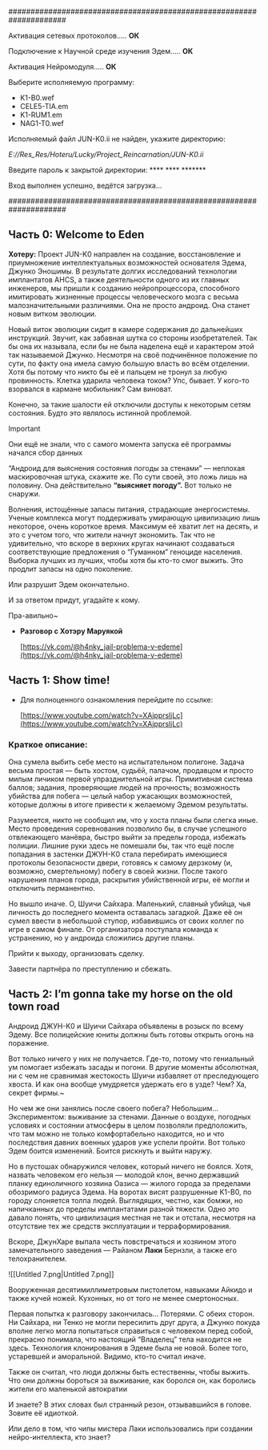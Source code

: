 #####################################################################

Активация сетевых протоколов….. **ОК**

Подключение к Научной среде изучения Эдем….. **ОК**

Активация Нейромодуля….. **ОК**

Выберите исполняемую программу:

- K1-B0.wef
- CELE5-TIA.em
- K1-RUM1.em
- NAG1-T0.wef

Исполняемый файл JUN-K0.ii не найден, укажите директорию:

_E://Res_Res/Hoteru/Lucky/Project_Reincarnation/JUN-K0.ii_

Введите пароль к закрытой директории: **** **** *******

Вход выполнен успешно, ведётся загрузка…

#####################################################################

## Часть 0: Welcome to Eden

**Хотеру:** Проект JUN-K0 направлен на создание, восстановление и приумножение интеллектуальных возможностей основателя Эдема, Джунко Эношимы. В результате долгих исследований технологии имплантатов AHCS, а также деятельности одного из их главных инженеров, мы пришли к созданию нейропроцессора, способного имитировать жизненные процессы человеческого мозга с весьма малозначительными различиями. Она не просто андроид. Она станет новым витком эволюции.

Новый виток эволюции сидит в камере содержания до дальнейших инструкций. Звучит, как забавная шутка со стороны изобретателей. Так бы она их называла, если бы не была наделена ещё и характером этой так называемой Джунко. Несмотря на своё подчинённое положение по сути, по факту она имела самую большую власть во всём отделении. Хотя бы потому что никто бы её и пальцем не тронул за любую провинность. Клетка ударила человека током? Упс, бывает. У кого-то взорвался в кармане мобильник? Сам виноват.

Конечно, за такие шалости ей отключили доступы к некоторым сетям состояния. Будто это являлось истинной проблемой.

> [!important]  
> Они ещё не знали, что с самого момента запуска её программы начался сбор данных  

“Андроид для выяснения состояния погоды за стенами” — неплохая маскировочная штука, скажите же. По сути своей, это ложь лишь на половину. Она действительно **“выясняет погоду”.** Вот только не снаружи.

Волнения, истощённые запасы питания, страдающие энергосистемы. Ученые комплекса могут поддерживать умирающую цивилизацию лишь некоторое, очень короткое время. Максимум её хватит лет на десять, и это с учетом того, что жители начнут экономить. Так что не удивительно, что вскоре в верхних кругах начинают создаваться соответствующие предложения о “Гуманном” геноциде населения. Выборка лучших из лучших, чтобы хотя бы кто-то смог выжить. Это продлит запасы на одно поколение.

Или разрушит Эдем окончательно.

И за ответом придут, угадайте к кому.

Пра-авильно~

- **Разговор с Хотэру Маруякой**
    
    [https://vk.com/@h4nky_jail-problema-v-edeme](https://vk.com/@h4nky_jail-problema-v-edeme)
    

## Часть 1: Show time!

- Для полноценного ознакомления перейдите по ссылке:
    
    [https://www.youtube.com/watch?v=XAjpprsljLc](https://www.youtube.com/watch?v=XAjpprsljLc)
    

### Краткое описание:

Она сумела выбить себе место на испытательном полигоне. Задача весьма простая — быть хостом, судьёй, палачом, продавцом и просто милым личиком первой упразднительной игры. Примитивная система баллов; задания, проверяющие людей на прочность; возможность убийства для побега — целый набор ужасающих возможностей, которые должны в итоге привести к желаемому Эдемом результаты.

Разумеется, никто не сообщил им, что у хоста планы были слегка иные. Место проведения соревнования позволило бы, в случае успешного отвлекающего манёвра, быстро выйти за пределы города, избежать полиции. Лишние руки здесь не помешали бы, так что ещё после попадания в застенки ДЖУН-К0 стала перебирать имеющиеся протоколы безопасности двери, готовясь к самому дерзкому (и, возможно, смертельному) побегу в своей жизни. После такого нарушения планов города, раскрытия убийственной игры, её могли и отключить перманентно.

Но вышло иначе. О, Шуичи Сайхара. Маленький, славный убийца, чья личность до последнего момента оставалась загадкой. Даже её он сумел ввести в небольшой ступор, избавившись от своих коллег по игре в самом финале. От организатора поступала команда к устранению, но у андроида сложились другие планы.

Прийти к выходу, организовать сделку.

Завести партнёра по преступлению и сбежать.

## Часть 2: I’m gonna take my horse on the old town road

Андроид ДЖУН-K0 и Шуичи Сайхара объявлены в розыск по всему Эдему. Все полицейские юниты должны быть готовы открыть огонь на поражение.

Вот только ничего у них не получается. Где-то, потому что гениальный ум помогает избежать засады и погони. В другие моменты абсолютная, ни с чем не сравнимая жестокость Шуичи избавляет от преследующего хвоста. И как она вообще умудряется удержать его в узде? Чем? Ха, секрет фирмы.~

Но чем же они занялись после своего побега? Небольшим… Экспериментом: выживание за стенами. Данные о воздухе, погодных условиях и состоянии атмосферы в целом позволяли предположить, что там можно не только комфортабельно находится, но и что последствия давних военных ударов уже успели пройти. Вот только Эдем боится изменений. Боится рискнуть и выйти наружу.

Но в пустошах обнаружился человек, который ничего не боялся. Хотя, назвать человеком его нельзя — молодой клон, вечно державший планку единоличного хозяина Оазиса — жилого города за пределами обозримого радиуса Эдема. На воротах висят разрушенные K1-B0, по городу слоняется толпа людей. Выглядящих, честно, как бомжи, но напичканных до пределы имплантатами разной тяжести. Одно это давало понять, что цивилизация местная не так и отстала, несмотря на отсутствие тех же средств эксплуатации и терраформирования.

Вскоре, ДжунХаре выпала честь повстречаться и хозяином этого замечательного заведения — Райаном **Лаки** Бернзли, а также его телохранителем.

![[Untitled 7.png|Untitled 7.png]]

Вооруженная десятимиллиметровым пистолетом, навыками Айкидо и также кучей ножей. Кухонных, но от того не менее смертоносных.

Первая попытка к разговору закончилась… Потерями. С обеих сторон. Ни Сайхара, ни Тенко не могли пересилить друг друга, а Джунко покуда вполне легко могла попытаться справиться с человеком перед собой, прекрасно понимала, что настоящий “Владелец” тела находится не здесь. Технология клонирования в Эдеме была не новой. Более того, устаревшей и аморальной. Видимо, кто-то считал иначе.

Также он считал, что люди должны быть естественны, чтобы выжить. Что они должны бороться за выживание, как боролся он, как боролись жители его маленькой автократии

И знаете? В этих словах был странный резон, отзывавшийся в голове. Зовите её идиоткой.

Или дело в том, что чипы мистера Лаки использовались при создании нейро-интеллекта, кто знает?